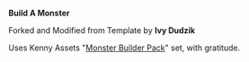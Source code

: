 **Build A Monster**

Forked and Modified from Template by **Ivy Dudzik**

Uses Kenny Assets "[Monster Builder Pack](https://kenney.nl/assets/monster-builder-pack)" set, with gratitude.
